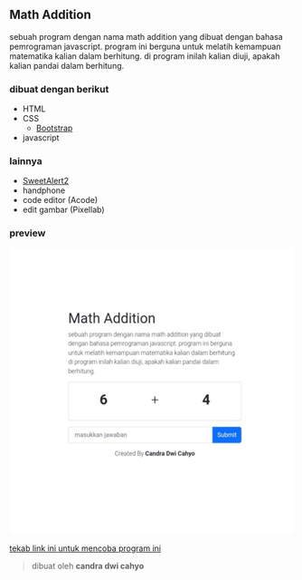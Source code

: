 ## Math Addition

sebuah program dengan nama math addition yang dibuat dengan bahasa pemrograman javascript. program ini berguna untuk melatih kemampuan matematika kalian dalam berhitung. di program inilah kalian diuji, apakah kalian pandai dalam berhitung.

### dibuat dengan berikut

* HTML
* CSS
  * [Bootstrap](https://getbootstrap.com)
* javascript

### lainnya

* [SweetAlert2](https://sweetalert2.github.io)
* handphone
* code editor (Acode)
* edit gambar (Pixellab)

### preview

![result](https://github.com/candradwicahyo/math-addition/blob/master/image.jpg)

[tekab link ini untuk mencoba program ini](https://candradwicahyo.github.io/math-addition)

> dibuat oleh **candra dwi cahyo**
